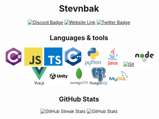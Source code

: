 <h1 align="center">Stevnbak</h1>
<div id="badges" align="center">
  <a href="https://discordapp.com/users/307900989455859723"><img src="https://img.shields.io/badge/Discord-grey?style=for-the-badge&logo=discord&logoColor=white" height="40" alt="Discord Badge" /></a>
  <!--<a href="https://github.com/sponsors/stevnbak">
    <img src="https://img.shields.io/badge/GitHub Sponsors-darkgreen?style=for-the-badge&logo=githubsponsors&logoColor=white" height="50" alt="GitHub Sponsors Badge" />
  </a>-->
  <a href="https://kasper.stevnbak.dk"> <img src="https://img.shields.io/badge/Website-red?style=for-the-badge" height="50" alt="Website Link" /></a>
  <a href="https://twitter.com/Stevnbk"><img src="https://img.shields.io/badge/Twitter-blue?style=for-the-badge&logo=twitter&logoColor=white" height="40" alt="Twitter Badge" /></a>
</div>
<h2 align="center">Languages & tools</h2>
<div align="center">
  <a href="https://www.w3schools.com/cs/" target="_blank" rel="noreferrer"> <img src="https://raw.githubusercontent.com/devicons/devicon/master/icons/csharp/csharp-original.svg" alt="C#" width="60" height="60"/></a>
  <a href="https://developer.mozilla.org/en-US/docs/Web/JavaScript" target="_blank" rel="noreferrer"> <img src="https://raw.githubusercontent.com/devicons/devicon/master/icons/javascript/javascript-original.svg" alt="JavaScript" width="60" height="60"/></a>
  <a href="https://www.typescriptlang.org/" target="_blank" rel="noreferrer"> <img src="https://raw.githubusercontent.com/devicons/devicon/master/icons/typescript/typescript-original.svg" alt="TypeScript" width="60" height="60"/></a>
  <a href="https://cplusplus.com" target="_blank" rel="noreferrer"> <img src="https://raw.githubusercontent.com/devicons/devicon/master/icons/cplusplus/cplusplus-original.svg" alt="C++" width="60" height="60"/></a>
  <a href="https://www.python.org" target="_blank" rel="noreferrer"> <img src="https://raw.githubusercontent.com/devicons/devicon/master/icons/python/python-original-wordmark.svg" alt="Python" width="60" height="60"/></a>
  <a href="https://www.java.com" target="_blank" rel="noreferrer"> <img src="https://raw.githubusercontent.com/devicons/devicon/master/icons/java/java-original-wordmark.svg" alt="Java" width="60" height="60"/></a>
  <a href="https://git-scm.com/" target="_blank" rel="noreferrer"> <img src="https://www.vectorlogo.zone/logos/git-scm/git-scm-icon.svg" alt="Git" width="60" height="60"/></a>
  <a href="https://nodejs.org" target="_blank" rel="noreferrer"> <img src="https://raw.githubusercontent.com/devicons/devicon/master/icons/nodejs/nodejs-original-wordmark.svg" alt="NodeJs" width="60" height="60"/></a>
  <a href="https://vuejs.org/" target="_blank" rel="noreferrer"> <img src="https://raw.githubusercontent.com/devicons/devicon/master/icons/vuejs/vuejs-original-wordmark.svg" alt="VueJs" width="60" height="60"/></a>
  <a href="https://unity.com/" target="_blank" rel="noreferrer"> <img src="https://github.com/devicons/devicon/blob/master/icons/unity/unity-original-wordmark.svg" alt="Unity" width="60" height="60"/></a>
  <a href="https://www.mongodb.com" target="_blank" rel="noreferrer"> <img src="https://raw.githubusercontent.com/devicons/devicon/master/icons/mongodb/mongodb-original-wordmark.svg" alt="MongoDB" width="60" height="60"/></a>
  <a href="https://www.postgresql.org/" target="_blank" rel="noreferrer"> <img src="https://raw.githubusercontent.com/devicons/devicon/master/icons/postgresql/postgresql-original-wordmark.svg"alt="PostgreSQL" width="60" height="60"/></a>   
  <a href="https://www.mysql.com/" target="_blank" rel="noreferrer"> <img src="https://raw.githubusercontent.com/devicons/devicon/master/icons/mysql/mysql-original-wordmark.svg" alt="MySql" width="60" height="60"/></a>
</div>
<h2 align="center">GitHub Stats</h2>
<div align="center">
  <img src="https://streak-stats.demolab.com?user=stevnbak&theme=onedark&hide_border=true&date_format=j%20M%5B%20Y%5D&mode=weekly" alt="GitHub Streak Stats" />
  <img src="https://github-readme-stats.vercel.app/api?username=stevnbak&show_icons=true&theme=onedark&hide_border=true&count_private=true&locale=en" alt="GitHub Stats" />
</div>
